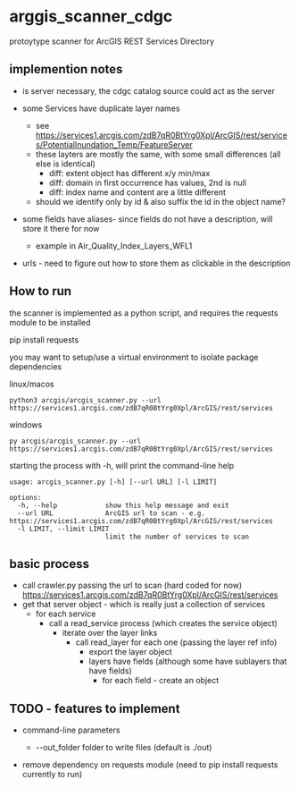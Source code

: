 # arggis_scanner_cdgc
protoytype scanner for ArcGIS REST Services Directory


## implemention notes

- is server necessary, the cdgc catalog source could act as the server
- some Services have duplicate layer names
    - see https://services1.arcgis.com/zdB7qR0BtYrg0Xpl/ArcGIS/rest/services/PotentialInundation_Temp/FeatureServer
    - these layters are mostly the same, with some small differences (all else is identical)
      - diff:  extent object has different x/y min/max
      - diff:  domain in first occurrence has values, 2nd is null
      - diff:  index name and content are a little different
    - should we identify only by id & also suffix the id in the object name?

- some fields have aliases- since fields do not have a description, will store it there for now
  - example in Air_Quality_Index_Layers_WFL1

- urls - need to figure out how to store them as clickable in the description


## How to run

the scanner is implemented as a python script, and requires the requests module to be installed

pip install requests

you may want to setup/use a virtual environment to isolate package dependencies

linux/macos
```
python3 arcgis/arcgis_scanner.py --url https://services1.arcgis.com/zdB7qR0BtYrg0Xpl/ArcGIS/rest/services
```

windows
```
py arcgis/arcgis_scanner.py --url https://services1.arcgis.com/zdB7qR0BtYrg0Xpl/ArcGIS/rest/services
```

starting the process with -h, will print the command-line help

```
usage: arcgis_scanner.py [-h] [--url URL] [-l LIMIT]

options:
  -h, --help            show this help message and exit
  --url URL             ArcGIS url to scan - e.g. https://services1.arcgis.com/zdB7qR0BtYrg0Xpl/ArcGIS/rest/services
  -l LIMIT, --limit LIMIT
                        limit the number of services to scan
```


## basic process

- call crawler.py passing the url to scan (hard coded for now)
  https://services1.arcgis.com/zdB7qR0BtYrg0Xpl/ArcGIS/rest/services
- get that server object - which is really just a collection of services
  - for each service
    - call a read_service process (which creates the service object)
      - iterate over the layer links
        - call read_layer for each one (passing the layer ref info)
          - export the layer object
          - layers have fields (although some have sublayers that have fields)
            - for each field - create an object


## TODO - features to implement

- command-line parameters
  - --out_folder folder to write files (default is ./out)

- remove dependency on requests module (need to pip install requests currently to run)
